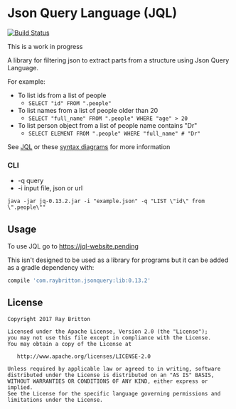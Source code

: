 # Json Query Language (JQL)
[![Build Status](https://travis-ci.org/raybritton/json-query.svg?branch=master)](https://travis-ci.org/raybritton/json-query)

This is a work in progress

A library for filtering json to extract parts from a structure using Json Query Language.

For example:
* To list ids from a list of people
    * `SELECT "id" FROM ".people"`
* To list names from a list of people older than 20
    * `SELECT "full_name" FROM ".people" WHERE "age" > 20`
* To list person object from a list of people name contains "Dr"
    * `SELECT ELEMENT FROM ".people" WHERE "full_name" # "Dr"`
    
See [JQL](https://github.com/raybritton/json-query/blob/master/JQL.md) or these [syntax diagrams](https://jql.dokku-ray.app/docs) for more information

### CLI

* -q query
* -i input file, json or url

`java -jar jq-0.13.2.jar -i "example.json" -q "LIST \"id\" from \".people\""`

## Usage

To use JQL go to https://jql-website.pending

This isn't designed to be used as a library for programs but it can be added as a gradle dependency with:

```groovy
compile 'com.raybritton.jsonquery:lib:0.13.2'
```

## License

```
Copyright 2017 Ray Britton

Licensed under the Apache License, Version 2.0 (the "License");
you may not use this file except in compliance with the License.
You may obtain a copy of the License at

   http://www.apache.org/licenses/LICENSE-2.0

Unless required by applicable law or agreed to in writing, software
distributed under the License is distributed on an "AS IS" BASIS,
WITHOUT WARRANTIES OR CONDITIONS OF ANY KIND, either express or implied.
See the License for the specific language governing permissions and
limitations under the License.
```
